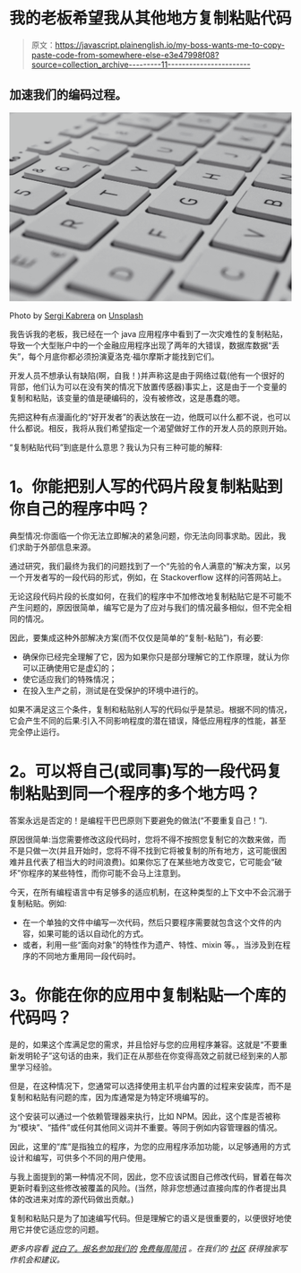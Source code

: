 # 我的老板希望我从其他地方复制粘贴代码

> 原文：<https://javascript.plainenglish.io/my-boss-wants-me-to-copy-paste-code-from-somewhere-else-e3e47998f08?source=collection_archive---------11----------------------->

## 加速我们的编码过程。

![](img/ed401738416ce8f85812b54640472e98.png)

Photo by [Sergi Kabrera](https://unsplash.com/@skabrera?utm_source=medium&utm_medium=referral) on [Unsplash](https://unsplash.com?utm_source=medium&utm_medium=referral)

我告诉我的老板，我已经在一个 java 应用程序中看到了一次灾难性的复制粘贴，导致一个大型账户中的一个金融应用程序出现了两年的大错误，数据库数据“丢失”，每个月底你都必须扮演夏洛克·福尔摩斯才能找到它们。

开发人员不想承认有缺陷(啊，自我！)并声称这是由于网络过载(他有一个很好的背部，他们认为可以在没有笑的情况下放置传感器)事实上，这是由于一个变量的复制和粘贴，该变量的值是硬编码的，没有被修改，这是愚蠢的嗯。

先把这种有点漫画化的“好开发者”的表达放在一边，他既可以什么都不说，也可以什么都说。相反，我将从我们希望指定一个渴望做好工作的开发人员的原则开始。

“复制粘贴代码”到底是什么意思？我认为只有三种可能的解释:

# **1。你能把别人写的代码片段复制粘贴到你自己的程序中吗？**

典型情况:你面临一个你无法立即解决的紧急问题，你无法向同事求助。因此，我们求助于外部信息来源。

通过研究，我们最终为我们的问题找到了一个“先验的令人满意的”解决方案，以另一个开发者写的一段代码的形式，例如，在 Stackoverflow 这样的问答网站上。

无论这段代码片段的长度如何，在我们的程序中不加修改地复制粘贴它是不可能不产生问题的，原因很简单，编写它是为了应对与我们的情况最多相似，但不完全相同的情况。

因此，要集成这种外部解决方案(而不仅仅是简单的“复制-粘贴”)，有必要:

*   确保你已经完全理解了它，因为如果你只是部分理解它的工作原理，就认为你可以正确使用它是虚幻的；
*   使它适应我们的特殊情况；
*   在投入生产之前，测试是在受保护的环境中进行的。

如果不满足这三个条件，复制和粘贴别人写的代码似乎是禁忌。根据不同的情况，它会产生不同的后果:引入不同影响程度的潜在错误，降低应用程序的性能，甚至完全停止运行。

# **2。可以将自己(或同事)写的一段代码复制粘贴到同一个程序的多个地方吗？**

答案永远是否定的！是编程干巴巴原则下要避免的做法(“不要重复自己！”).

原因很简单:当您需要修改这段代码时，您将不得不按照您复制它的次数来做，而不是只做一次(并且开始时，您将不得不找到它将被复制的所有地方，这可能很困难并且代表了相当大的时间浪费)。如果你忘了在某些地方改变它，它可能会“破坏”你程序的某些特性，而你可能不会马上注意到。

今天，在所有编程语言中有足够多的适应机制，在这种类型的上下文中不会沉溺于复制粘贴。例如:

*   在一个单独的文件中编写一次代码，然后只要程序需要就包含这个文件的内容，如果可能的话以自动化的方式。
*   或者，利用一些“面向对象”的特性作为遗产、特性、mixin 等。，当涉及到在程序的不同地方重用同一段代码时。

# **3。你能在你的应用中复制粘贴一个库的代码吗？**

是的，如果这个库满足您的需求，并且恰好与您的应用程序兼容。这就是“不要重新发明轮子”这句话的由来，我们正在从那些在你变得高效之前就已经到来的人那里学习经验。

但是，在这种情况下，您通常可以选择使用主机平台内置的过程来安装库，而不是复制和粘贴有问题的库，因为库通常是为特定环境编写的。

这个安装可以通过一个依赖管理器来执行，比如 NPM。因此，这个库是否被称为“模块”、“插件”或任何其他同义词并不重要。等同于例如内容管理器的情况。

因此，这里的“库”是指独立的程序，为您的应用程序添加功能，以足够通用的方式设计和编写，可供多个不同的用户使用。

与我上面提到的第一种情况不同，因此，您不应该试图自己修改代码，冒着在每次更新时看到这些修改被覆盖的风险。(当然，除非您想通过直接向库的作者提出具体的改进来对库的源代码做出贡献。)

复制和粘贴只是为了加速编写代码。但是理解它的语义是很重要的，以便很好地使用它并使它适应您的问题。

*更多内容看* [*说白了。报名参加我们的*](http://plainenglish.io/) [*免费每周简讯*](http://newsletter.plainenglish.io/) *。在我们的* [*社区*](https://discord.gg/GtDtUAvyhW) *获得独家写作机会和建议。*